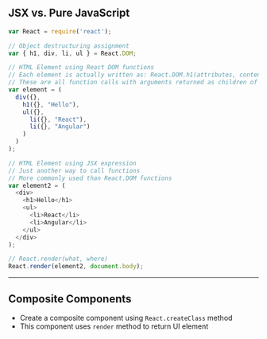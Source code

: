 ## JSX vs. Pure JavaScript

```js
var React = require('react');

// Object destructuring assignment
var { h1, div, li, ul } = React.DOM;

// HTML Element using React DOM functions
// Each element is actually written as: React.DOM.h1(attributes, content)
// These are all function calls with arguments returned as children of that element
var element = (
  div({},
    h1({}, "Hello"),
    ul({},
      li({}, "React"),
      li({}, "Angular")
    )
  )
);

// HTML Element using JSX expression
// Just another way to call functions
// More commonly used than React.DOM functions
var element2 = (
  <div>
    <h1>Hello</h1>
    <ul>
      <li>React</li>
      <li>Angular</li>
    </ul>
  </div>
);

// React.render(what, where)
React.render(element2, document.body);
```
------------------------------------------

## Composite Components
- Create a composite component using `React.createClass` method
- This component uses `render` method to return UI element
